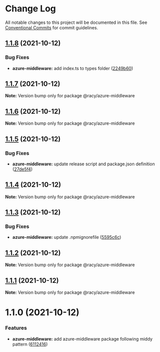 # Change Log

All notable changes to this project will be documented in this file.
See [Conventional Commits](https://conventionalcommits.org) for commit guidelines.

## [1.1.8](https://github.com/diegoazh/racy/compare/@racy/azure-middleware@1.1.7...@racy/azure-middleware@1.1.8) (2021-10-12)


### Bug Fixes

* **azure-middleware:** add index.ts to types folder ([2249b60](https://github.com/diegoazh/racy/commit/2249b604b900bc083740b596177e8a6a64ceaf98))





## [1.1.7](https://github.com/diegoazh/racy/compare/@racy/azure-middleware@1.1.6...@racy/azure-middleware@1.1.7) (2021-10-12)

**Note:** Version bump only for package @racy/azure-middleware





## [1.1.6](https://github.com/diegoazh/racy/compare/@racy/azure-middleware@1.1.5...@racy/azure-middleware@1.1.6) (2021-10-12)

**Note:** Version bump only for package @racy/azure-middleware





## [1.1.5](https://github.com/diegoazh/racy/compare/@racy/azure-middleware@1.1.3...@racy/azure-middleware@1.1.5) (2021-10-12)


### Bug Fixes

* **azure-middleware:** update release script and package.json definition ([27de5f4](https://github.com/diegoazh/racy/commit/27de5f4454fc8b0558dee66ca6eb3ad5436fd2da))





## [1.1.4](https://github.com/diegoazh/racy/compare/@racy/azure-middleware@1.1.3...@racy/azure-middleware@1.1.4) (2021-10-12)

**Note:** Version bump only for package @racy/azure-middleware





## [1.1.3](https://github.com/diegoazh/racy/compare/@racy/azure-middleware@1.1.2...@racy/azure-middleware@1.1.3) (2021-10-12)


### Bug Fixes

* **azure-middleware:** update .npmignorefile ([5595c6c](https://github.com/diegoazh/racy/commit/5595c6c870536acf3608615452fe7a63c310a1af))





## [1.1.2](https://github.com/diegoazh/racy/compare/@racy/azure-middleware@1.1.1...@racy/azure-middleware@1.1.2) (2021-10-12)

**Note:** Version bump only for package @racy/azure-middleware





## [1.1.1](https://github.com/diegoazh/racy/compare/@racy/azure-middleware@1.1.0...@racy/azure-middleware@1.1.1) (2021-10-12)

**Note:** Version bump only for package @racy/azure-middleware





# 1.1.0 (2021-10-12)


### Features

* **azure-middleware:** add azure-middleware package following middy pattern ([6112416](https://github.com/diegoazh/racy/commit/61124169fa2acafd0f4fac331c6a15a18d79455a))
